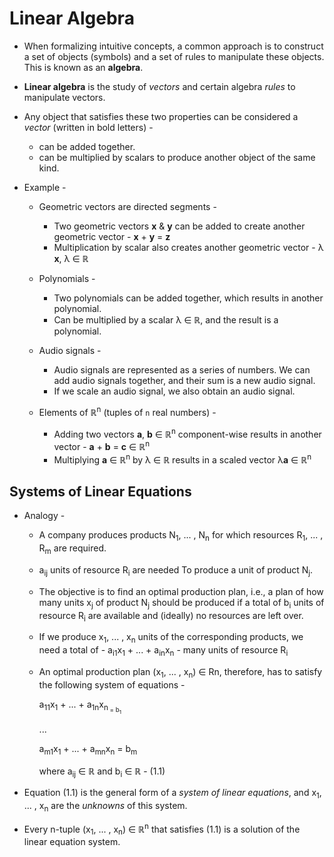 # Linear Algebra

- When formalizing intuitive concepts, a common approach is to construct a set of objects (symbols) and a set of rules to manipulate these objects. This is known as an **algebra**.
- **Linear algebra** is the study of _vectors_ and certain algebra _rules_ to manipulate vectors.
- Any object that satisfies these two properties can be considered a _vector_ (written in bold letters) - 
    - can be added together.
    - can be multiplied by scalars to produce another object of the same kind.

- Example -
    - Geometric vectors are directed segments -
        - Two geometric vectors **x** & **y** can be added to create another geometric vector - **x** + **y** = **z**
        - Multiplication by scalar also creates another geometric vector - λ **x**, λ ∈ ℝ

    - Polynomials -
        - Two polynomials can be added together, which results in another polynomial.
        - Can be multiplied by a scalar λ ∈ ℝ, and the result is a polynomial.

    - Audio signals -
        - Audio signals are represented as a series of numbers. We can add audio signals together, and their sum is a new audio signal. 
        - If we scale an audio signal, we also obtain an audio signal.

    - Elements of ℝ<sup>n</sup> (tuples of `n` real numbers) -
        - Adding two vectors **a**, **b** ∈ ℝ<sup>n</sup> component-wise results in another vector - **a** + **b** = **c** ∈ ℝ<sup>n</sup>
        - Multiplying **a** ∈ ℝ<sup>n</sup> by λ ∈ ℝ results in a scaled vector λ**a** ∈ ℝ<sup>n</sup>

## Systems of Linear Equations

- Analogy -
    - A company produces products N<sub>1</sub>, ... , N<sub>n</sub> for which resources R<sub>1</sub>, ... , R<sub>m</sub> are required.

    - a<sub>ij</sub> units of resource R<sub>i</sub> are needed To produce a unit of product N<sub>j</sub>.

    - The objective is to find an optimal production plan, i.e., a plan of how many units x<sub>j</sub> of product N<sub>j</sub> should be produced if a total of b<sub>i</sub> units of resource R<sub>i</sub> are available and (ideally) no resources are left over.

    - If we produce x<sub>1</sub>, ... , x<sub>n</sub> units of the corresponding products, we need a total of - a<sub>i1</sub>x<sub>1</sub> + ... + a<sub>in</sub>x<sub>n</sub> - many units of resource R<sub>i<sub>

    - An optimal production plan (x<sub>1</sub>, ... , x<sub>n</sub>) ∈ Rn, therefore, has to satisfy the following system of equations -

        a<sub>11</sub>x<sub>1</sub> + ... + a<sub>1n</sub>x<sub>n<sub> = b<sub>1</sub>
    
        ...
    
        a<sub>m1</sub>x<sub>1</sub> + ... + a<sub>mn</sub>x<sub>n</sub> = b<sub>m</sub>

        where a<sub>ij</sub> ∈ ℝ and b<sub>i</sub> ∈ ℝ  - (1.1)

- Equation (1.1) is the general form of a _system of linear equations_, and x<sub>1</sub>, ... , x<sub>n</sub> are the _unknowns_ of this system.

- Every n-tuple (x<sub>1</sub>, ... , x<sub>n</sub>) ∈ ℝ<sup>n</sup> that satisfies (1.1) is a solution of the linear equation system.


    